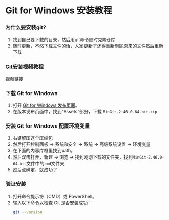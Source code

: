 # Git for Windows 安装教程

### 为什么要安装git?

1. 找到自己要下载的目录，然后用git命令随时克隆仓库
2. 随时更新，不然下载文件的话，人家更新了还得重新删除原来的文件然后重新下载

### Git安装视频教程
[视频链接](https://www.youtube.com/watch?v=TWreKchDMWc&t=3s)
### 下载 Git for Windows

1. 打开 [Git for Windows 发布页面](https://github.com/git-for-windows/git/releases)。
2. 在版本发布页面中，找到“Assets”部分，下载 `MinGit-2.46.0-64-bit.zip
`

### 安装 Git for Windows 配置环境变量


1. 右键解压这个压缩包
2. 然后打开控制面板 -> 系统和安全 -> 系统 -> 高级系统设置 -> 环境变量 
3. 在下面的内容库框里找到path。
4. 然后双击打开，新建 -> 浏览 -> 找到刚刚下载的文件夹，找到`MinGit-2.46.0-64-bit`文件中的`cmd`文件夹
5. 然后点确定，就成功了


### 验证安装

1. 打开命令提示符（CMD）或 PowerShell。
2. 输入以下命令以检查 Git 是否安装成功：
   ```bash
   git --version
